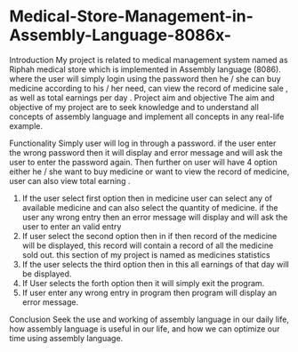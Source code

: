 # Medical-Store-Management-in-Assembly-Language-8086x-


Introduction
My project is related to medical management system named as Riphah medical store which is implemented in Assembly language (8086). where the user will simply login using the password then he / she can buy medicine according to his / her need, can view the record of medicine sale , as well as total earnings per day .
Project aim and objective
The aim and objective of my project are to seek knowledge and to understand all concepts of assembly language and implement all concepts in any real-life example.


Functionality 
Simply user will log in through a password. if the user enter the wrong password then it will display and error message and will ask the user to enter the password again.
Then further on user will have 4 option either he / she want to buy medicine or want to view the record of medicine, user can also view total earning .
1.	If the user select first option then in medicine user can select any of available medicine and can also select the quantity of medicine. if the user any wrong entry then an error message will display and will ask the user to enter an valid entry 
2.	If user select the second option then in if then record of the medicine will be displayed, this record will contain a record of all the medicine sold out. this section of my project is named as medicines statistics
3.	If the user selects the third option then in this all earnings of that day will be displayed.
4.	If User selects the forth option then it will simply exit the program.
5.	If user enter any wrong entry in program then program will display an error message.

Conclusion
Seek the use and working of assembly language in our daily life, how assembly language is useful in our life, and how we can optimize our time using assembly language.
